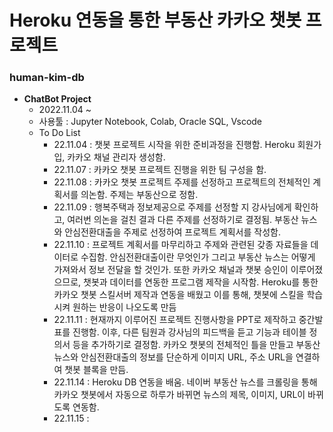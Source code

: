 # Heroku 연동을 통한 부동산 카카오 챗봇 프로젝트
### human-kim-db
- **ChatBot Project**
    + 2022.11.04 ~
    + 사용툴 : Jupyter Notebook, Colab, Oracle SQL, Vscode
    + To Do List 
        - 22.11.04 : 챗봇 프로젝트 시작을 위한 준비과정을 진행함. Heroku 회원가입, 카카오 채널 관리자 생성함.
        - 22.11.07 : 카카오 챗봇 프로젝트 진행을 위한 팀 구성을 함.
        - 22.11.08 : 카카오 챗봇 프로젝트 주제를 선정하고 프로젝트의 전체적인 계획서를 의논함. 주제는 부동산으로 정함.
        - 22.11.09 : 행복주택과 정보제공으로 주제를 선정할 지 강사님에게 확인하고, 여러번 의논을 걸친 결과 다른 주제를 선정하기로 결정됨. 부동산 뉴스와 안심전환대출을 주제로 선정하여 프로젝트 계획서를 작성함.
        - 22.11.10 : 프로젝트 계획서를 마무리하고 주제와 관련된 갖종 자료들을 데이터로 수집함. 안심전환대출이란 무엇인가 그리고 부동산 뉴스는 어떻게 가져와서 정보 전달을 할 것인가. 또한 카카오 채널과 챗봇 승인이 이루어졌으므로, 챗봇과 데이터를 연동한 프로그램 제작을 시작함. Heroku를 통한 카카오 챗봇 스킬서버 제작과 연동을 배웠고 이를 통해, 챗봇에 스킬을 학습시켜 원하는 반응이 나오도록 만듬
        - 22.11.11 : 현재까지 이루어진 프로젝트 진행사항을 PPT로 제작하고 중간발표를 진행함. 이후, 다른 팀원과 강사님의 피드백을 듣고 기능과 테이블 정의서 등을 추가하기로 결정함. 카카오 챗봇의 전체적인 틀을 만들고 부동산 뉴스와 안심전환대출의 정보를 단순하게 이미지 URL, 주소 URL을 연결하여 챗봇 블록을 만듬.
        - 22.11.14 : Heroku DB 연동을 배움. 네이버 부동산 뉴스를 크롤링을 통해 카카오 챗봇에서 자동으로 하루가 바뀌면 뉴스의 제목, 이미지, URL이 바뀌도록 연동함.
        - 22.11.15 : 